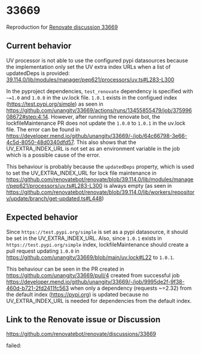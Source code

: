 # 33669

Reproduction for [Renovate discussion 33669](https://github.com/renovatebot/renovate/discussions/33669)

## Current behavior

UV processor is not able to use the configured pypi datasources because the implementation only set the UV extra index URLs when a list of updatedDeps is provided:
[39.114.0/lib/modules/manager/pep621/processors/uv.ts#L283-L300]()

In the pyproject dependencies, `test_renovate` dependency is specified with `~=1.0` and `1.0.0` in the uv.lock file. `1.0.1` exists in the configued index (https://test.pypi.org/simple) as seen in <https://github.com/unangity/33669/actions/runs/13455855479/job/37599608672#step:4:14>. However, after running the renovate bot, the lockfileMaintenance PR does not update the `1.0.0` to `1.0.1` in the uv.lock file. The error can be found in <https://developer.mend.io/github/unangity/33669/-/job/64c66798-3e66-4c5d-8050-48d0340dfd57>. This also shows that the UV_EXTRA_INDEX_URL is not set as an environment variable in the job which is a possible cause of the error.

This behaviour is probably because the `updatedDeps` property, which is used to set the UV_EXTRA_INDEX_URL for lock file maintenance in <https://github.com/renovatebot/renovate/blob/39.114.0/lib/modules/manager/pep621/processors/uv.ts#L283-L300> is always empty (as seen in <https://github.com/renovatebot/renovate/blob/39.114.0/lib/workers/repository/update/branch/get-updated.ts#L448>)

## Expected behavior

Since `https://test.pypi.org/simple` is set as a pypi datasource, it should be set in the UV_EXTRA_INDEX_URL. Also, since `1.0.1` exists in `https://test.pypi.org/simple` index, lockfileMaintenance should create a pull request updating `1.0.0` in <https://github.com/unangity/33669/blob/main/uv.lock#L22> to `1.0.1`.

This behaviour can be seen in the PR created in <https://github.com/unangity/33669/pull/4> created from successful job <https://developer.mend.io/github/unangity/33669/-/job/9995de2f-9f38-460d-b721-2fd2411fc563> when only a dependency (requests ~=2.32) from the default index (https://pypi.org) is updated because no UV_EXTRA_INDEX_URL is needed for dependencies from the default index.

## Link to the Renovate issue or Discussion

https://github.com/renovatebot/renovate/discussions/33669

failed:
